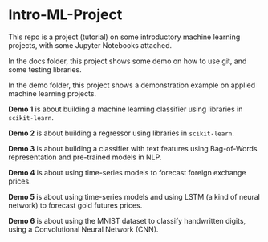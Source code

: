 # Intro-ML-Project

This repo is a project (tutorial) on some introductory machine learning projects, with some Jupyter Notebooks attached. 

In the docs folder, this project shows some demo on how to use git, and some testing libraries. 

In the demo folder, this project shows a demonstration example on applied machine learning projects. 

**Demo 1** is about building a machine learning classifier using libraries in `scikit-learn`. 

**Demo 2** is about building a regressor using libraries in `scikit-learn`. 

**Demo 3** is about building a classifier with text features using Bag-of-Words representation and pre-trained models in NLP. 

**Demo 4** is about using time-series models to forecast foreign exchange prices. 

**Demo 5** is about using time-series models and using LSTM (a kind of neural network) to forecast gold futures prices. 

**Demo 6** is about using the MNIST dataset to classify handwritten digits, using a Convolutional Neural Network (CNN). 
